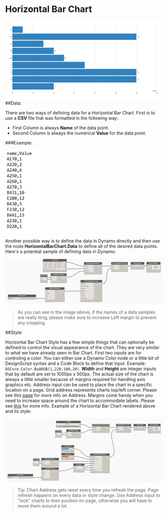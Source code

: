 # Horizontal Bar Chart
![](HorizontalBarChart/horizontalBarChart.png)
##Data:

There are two ways of defining data for a Horizontal Bar Chart. First is to use a <b>CSV</b> file that was formatted in the following way: 

* First Column is always <b>Name</b> of the data point.
* Second Column is always the numerical <b>Value</b> for the data point.

###Example: 

![](barChart/dataSample.PNG)

Another possible way is to define the data in Dynamo directly and then use the node <b>HorizontalBarChart.Data</b> to define all of the desired data points. Here's a potential sample of defining data in Dynamo:

![](HorizontalBarChart/horizontalBarChartData.png)

<blockquote>
As you can see in the image above, if the names of a data samples are really long, please make sure to increase Left margin to prevent any cropping.
</blockquote>

##Style:

Horizontal Bar Chart Style has a few simple things that can optionally be defined to control the visual appearance of the chart. They are very similar to what we have already seen in Bar Chart. First two inputs are for controling a color. You can either use a Dynamo Color node or a little bit of DesignScript syntax and a Code Block to define that input. Example: `DSCore.Color.ByARGB(1,220,180,20)`. <b>Width</b> and <b>Height</b> are integer inputs that by default are set to 1000px x 500px. The actual size of the chart is always a little smaller because of margins required for handling axis graphics etc. Address input can be used to place the chart in a specific location on a page. Grid address represents charts top/left corner. Please see this [page](address.md) for more info on Address. Margins come handy when you need to increase space around the chart to accommodate labels. Please see [this](margins.md) for more info. Example of a Horizontal Bar Chart rendered above and its style: 

![](HorizontalBarChart/horizontalBarChartStyle.png)

<blockquote>
Tip: Chart Address gets reset every time you refresh the page. Page refresh happens on every data or style change. Use Address input to "lock" charts to their position on page, otherwise you will have to move them around a lot.
</blockquote>